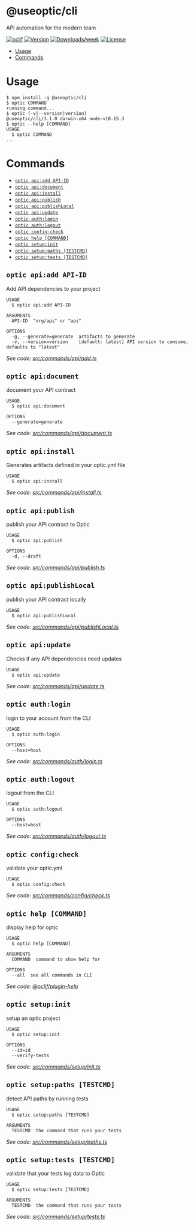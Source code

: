 @useoptic/cli
=============

API automation for the modern team

[![oclif](https://img.shields.io/badge/cli-oclif-brightgreen.svg)](https://oclif.io)
[![Version](https://img.shields.io/npm/v/@useoptic/cli.svg)](https://npmjs.org/package/@useoptic/cli)
[![Downloads/week](https://img.shields.io/npm/dw/@useoptic/cli.svg)](https://npmjs.org/package/@useoptic/cli)
[![License](https://img.shields.io/npm/l/@useoptic/cli.svg)](https://github.com/opticdev/optic/blob/master/package.json)

<!-- toc -->
* [Usage](#usage)
* [Commands](#commands)
<!-- tocstop -->
# Usage
<!-- usage -->
```sh-session
$ npm install -g @useoptic/cli
$ optic COMMAND
running command...
$ optic (-v|--version|version)
@useoptic/cli/3.1.0 darwin-x64 node-v10.15.3
$ optic --help [COMMAND]
USAGE
  $ optic COMMAND
...
```
<!-- usagestop -->
# Commands
<!-- commands -->
* [`optic api:add API-ID`](#optic-apiadd-api-id)
* [`optic api:document`](#optic-apidocument)
* [`optic api:install`](#optic-apiinstall)
* [`optic api:publish`](#optic-apipublish)
* [`optic api:publishLocal`](#optic-apipublishlocal)
* [`optic api:update`](#optic-apiupdate)
* [`optic auth:login`](#optic-authlogin)
* [`optic auth:logout`](#optic-authlogout)
* [`optic config:check`](#optic-configcheck)
* [`optic help [COMMAND]`](#optic-help-command)
* [`optic setup:init`](#optic-setupinit)
* [`optic setup:paths [TESTCMD]`](#optic-setuppaths-testcmd)
* [`optic setup:tests [TESTCMD]`](#optic-setuptests-testcmd)

## `optic api:add API-ID`

Add API dependencies to your project

```
USAGE
  $ optic api:add API-ID

ARGUMENTS
  API-ID  "org/api" or "api"

OPTIONS
  -g, --generate=generate  artifacts to generate
  -v, --version=version    [default: latest] API version to consume, defaults to "latest"
```

_See code: [src/commands/api/add.ts](https://github.com/opticdev/optic-cli/blob/v3.1.0/src/commands/api/add.ts)_

## `optic api:document`

document your API contract

```
USAGE
  $ optic api:document

OPTIONS
  --generate=generate
```

_See code: [src/commands/api/document.ts](https://github.com/opticdev/optic-cli/blob/v3.1.0/src/commands/api/document.ts)_

## `optic api:install`

Generates artifacts defined in your optic.yml file

```
USAGE
  $ optic api:install
```

_See code: [src/commands/api/install.ts](https://github.com/opticdev/optic-cli/blob/v3.1.0/src/commands/api/install.ts)_

## `optic api:publish`

publish your API contract to Optic

```
USAGE
  $ optic api:publish

OPTIONS
  -d, --draft
```

_See code: [src/commands/api/publish.ts](https://github.com/opticdev/optic-cli/blob/v3.1.0/src/commands/api/publish.ts)_

## `optic api:publishLocal`

publish your API contract locally

```
USAGE
  $ optic api:publishLocal
```

_See code: [src/commands/api/publishLocal.ts](https://github.com/opticdev/optic-cli/blob/v3.1.0/src/commands/api/publishLocal.ts)_

## `optic api:update`

Checks if any API dependencies need updates

```
USAGE
  $ optic api:update
```

_See code: [src/commands/api/update.ts](https://github.com/opticdev/optic-cli/blob/v3.1.0/src/commands/api/update.ts)_

## `optic auth:login`

login to your account from the CLI

```
USAGE
  $ optic auth:login

OPTIONS
  --host=host
```

_See code: [src/commands/auth/login.ts](https://github.com/opticdev/optic-cli/blob/v3.1.0/src/commands/auth/login.ts)_

## `optic auth:logout`

logout from the CLI

```
USAGE
  $ optic auth:logout

OPTIONS
  --host=host
```

_See code: [src/commands/auth/logout.ts](https://github.com/opticdev/optic-cli/blob/v3.1.0/src/commands/auth/logout.ts)_

## `optic config:check`

validate your optic.yml

```
USAGE
  $ optic config:check
```

_See code: [src/commands/config/check.ts](https://github.com/opticdev/optic-cli/blob/v3.1.0/src/commands/config/check.ts)_

## `optic help [COMMAND]`

display help for optic

```
USAGE
  $ optic help [COMMAND]

ARGUMENTS
  COMMAND  command to show help for

OPTIONS
  --all  see all commands in CLI
```

_See code: [@oclif/plugin-help](https://github.com/oclif/plugin-help/blob/v2.1.6/src/commands/help.ts)_

## `optic setup:init`

setup an optic project

```
USAGE
  $ optic setup:init

OPTIONS
  --id=id
  --verify-tests
```

_See code: [src/commands/setup/init.ts](https://github.com/opticdev/optic-cli/blob/v3.1.0/src/commands/setup/init.ts)_

## `optic setup:paths [TESTCMD]`

detect API paths by running tests

```
USAGE
  $ optic setup:paths [TESTCMD]

ARGUMENTS
  TESTCMD  the command that runs your tests
```

_See code: [src/commands/setup/paths.ts](https://github.com/opticdev/optic-cli/blob/v3.1.0/src/commands/setup/paths.ts)_

## `optic setup:tests [TESTCMD]`

validate that your tests log data to Optic

```
USAGE
  $ optic setup:tests [TESTCMD]

ARGUMENTS
  TESTCMD  the command that runs your tests
```

_See code: [src/commands/setup/tests.ts](https://github.com/opticdev/optic-cli/blob/v3.1.0/src/commands/setup/tests.ts)_
<!-- commandsstop -->
